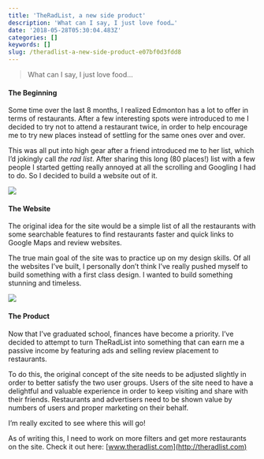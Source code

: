 ```yaml
---
title: 'TheRadList, a new side product'
description: 'What can I say, I just love food…'
date: '2018-05-28T05:30:04.483Z'
categories: []
keywords: []
slug: /theradlist-a-new-side-product-e07bf0d3fdd8
---
```


> What can I say, I just love food…


#### The Beginning

Some time over the last 8 months, I realized Edmonton has a lot to offer in terms of restaurants. After a few interesting spots were introduced to me I decided to try not to attend a restaurant twice, in order to help encourage me to try new places instead of settling for the same ones over and over.

This was all put into high gear after a friend introduced me to her list, which I’d jokingly call _the rad list_. After sharing this long (80 places!) list with a few people I started getting really annoyed at all the scrolling and Googling I had to do. So I decided to build a website out of it.

![](https://cdn-images-1.medium.com/max/800/1*3A1c7OFEVCFWX-nwayHYdQ.png)

#### The Website

The original idea for the site would be a simple list of all the restaurants with some searchable features to find restaurants faster and quick links to Google Maps and review websites.

The true main goal of the site was to practice up on my design skills. Of all the websites I’ve built, I personally don’t think I’ve really pushed myself to build something with a first class design. I wanted to build something stunning and timeless.

![](https://cdn-images-1.medium.com/max/800/1*qpA9S3RtIxE9IP9Iwa-mBQ.png)

#### The Product

Now that I’ve graduated school, finances have become a priority. I’ve decided to attempt to turn TheRadList into something that can earn me a passive income by featuring ads and selling review placement to restaurants.

To do this, the original concept of the site needs to be adjusted slightly in order to better satisfy the two user groups. Users of the site need to have a delightful and valuable experience in order to keep visiting and share with their friends. Restaurants and advertisers need to be shown value by numbers of users and proper marketing on their behalf.

I’m really excited to see where this will go!

As of writing this, I need to work on more filters and get more restaurants on the site. Check it out here: [www.theradlist.com](http://theradlist.com)